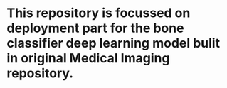 # This repository is focussed on deployment part for the bone classifier deep learning model bulit in original Medical Imaging repository.

